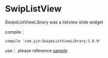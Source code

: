# SwipListView
SwipeListViewLibrary was a listview slide widget

compile：
```
compile 'com.yjn:SwipeListViewLibrary:1.0.0'
```
use：
please reference [sample](https://github.com/yangxiaoge/SwipListView/tree/master/app)
